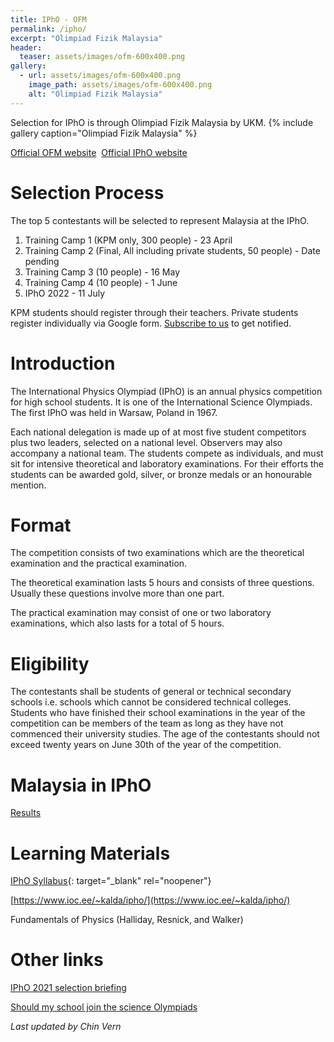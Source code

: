 ```yaml
---
title: IPhO - OFM
permalink: /ipho/
excerpt: "Olimpiad Fizik Malaysia"
header:
  teaser: assets/images/ofm-600x400.png
gallery:
  - url: assets/images/ofm-600x400.png
    image_path: assets/images/ofm-600x400.png
    alt: "Olimpiad Fizik Malaysia"
---
```


Selection for IPhO is through Olimpiad Fizik Malaysia by UKM.
{% include gallery caption="Olimpiad Fizik Malaysia" %}


[Official OFM website](http://www.ukm.my/ipho/)&nbsp;&nbsp;[Official IPhO website](https://www.ipho-new.org/)

# Selection Process

The top 5 contestants will be selected to represent Malaysia at the IPhO.

1. Training Camp 1 (KPM only, 300 people) - 23 April
2. Training Camp 2 (Final, All including private students, 50 people) - Date pending
3. Training Camp 3 (10 people) - 16 May
4. Training Camp 4 (10 people) - 1 June
4. IPhO 2022 - 11 July

KPM students should register through their teachers. Private students register individually via Google form. [Subscribe to us](/subscribe) to get notified.

# Introduction

The International Physics Olympiad (IPhO) is an annual physics competition for high school students. It is one of the International Science Olympiads. The first IPhO was held in Warsaw, Poland in 1967.

Each national delegation is made up of at most five student competitors plus two leaders, selected on a national level. Observers may also accompany a national team. The students compete as individuals, and must sit for intensive theoretical and laboratory examinations. For their efforts the students can be awarded gold, silver, or bronze medals or an honourable mention.

# Format

The competition consists of two examinations which are the theoretical examination and the practical examination.

The theoretical examination lasts 5 hours and consists of three questions. Usually these questions involve more than one part.

The practical examination may consist of one or two laboratory examinations, which also lasts for a total of 5 hours.

# Eligibility

The contestants shall be students of general or technical secondary schools i.e. schools which cannot be considered technical colleges. Students who have finished their school examinations in the year of the competition can be members of the team as long as they have not commenced their university studies. The age of the contestants should not exceed twenty years on June 30th of the year of the competition.

# Malaysia in IPhO
[Results](http://www.ukm.my/ipho/participate.htm)

# Learning Materials

[IPhO Syllabus](https://www.ipho2021.lt/uplfiles/2015-12-06%20%20Syllabus%20of%20IPhO_1.pdf){: target="_blank" rel="noopener"}

[https://www.ioc.ee/~kalda/ipho/](https://www.ioc.ee/~kalda/ipho/)

Fundamentals of Physics (Halliday, Resnick, and Walker)

# Other links

[IPhO 2021 selection briefing](https://drive.google.com/file/d/1l4H2U54rJDmMfbFBknRfWUu-oCD2v-2F/view?usp=sharing)

[Should my school join the science Olympiads](https://drive.google.com/file/d/1wvzAA0HgULUXbfdxOhydeO7jUx8Pf_UB/view?usp=sharing)

*Last updated by Chin Vern*
